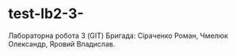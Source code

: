 # test-lb2-3-
Лабораторна робота 3 (GIT)
Бригада: Сіраченко Роман, Чмелюк Олександр, Яровий Владислав.
